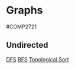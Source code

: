 # Graphs
#COMP2721 
## Undirected

[DFS](DFS.md)
[BFS](BFS.md)
[Topological Sort](Topological%20Sort.md)
